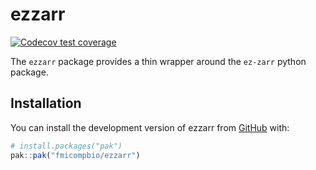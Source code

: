 
# ezzarr

<!-- badges: start -->
[![Codecov test coverage](https://codecov.io/gh/fmicompbio/ezzarr/graph/badge.svg)](https://app.codecov.io/gh/fmicompbio/ezzarr)
<!-- badges: end -->

The `ezzarr` package provides a thin wrapper around the `ez-zarr` python package.

## Installation

You can install the development version of ezzarr from [GitHub](https://github.com/) with:

``` r
# install.packages("pak")
pak::pak("fmicompbio/ezzarr")
```

